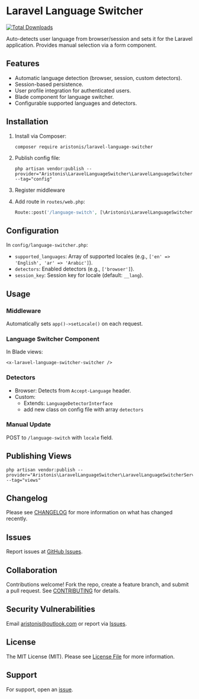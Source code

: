 # Laravel Language Switcher

[![Total Downloads](https://img.shields.io/packagist/dt/aristonis/laravel-language-switcher.svg)](https://packagist.org/packages/aristonis/laravel-language-switcher)

Auto-detects user language from browser/session and sets it for the Laravel application. Provides manual selection via a form component.

## Features

- Automatic language detection (browser, session, custom detectors).
- Session-based persistence.
- User profile integration for authenticated users.
- Blade component for language switcher.
- Configurable supported languages and detectors.

## Installation

1. Install via Composer:

   ```
   composer require aristonis/laravel-language-switcher
   ```

2. Publish config file:

   ```
   php artisan vendor:publish --provider="Aristonis\LaravelLanguageSwitcher\LaravelLanguageSwitcherServiceProvider" --tag="config"
   ```

3. Register middleware

4. Add route in `routes/web.php`:

   ```php
   Route::post('/language-switch', [\Aristonis\LaravelLanguageSwitcher\Http\Controllers\LanguageSwitchController::class, 'update'])->name('language-switch.update');
   ```

## Configuration

In `config/language-switcher.php`:

- `supported_languages`: Array of supported locales (e.g., `['en' => 'English', 'ar' => 'Arabic']`).
- `detectors`: Enabled detectors (e.g., `['browser']`).
- `session_key`: Session key for locale (default: `__lang`).

## Usage

### Middleware

Automatically sets `app()->setLocale()` on each request.

### Language Switcher Component

In Blade views:

```blade
<x-laravel-language-switcher-switcher />
```

### Detectors

- Browser: Detects from `Accept-Language` header.
- Custom:
  - Extends: `LanguageDetectorInterface`
  - add new class on config file with array `detectors`

### Manual Update

POST to `/language-switch` with `locale` field.

## Publishing Views

```
php artisan vendor:publish --provider="Aristonis\LaravelLanguageSwitcher\LaravelLanguageSwitcherServiceProvider" --tag="views"
```

## Changelog

Please see [CHANGELOG](CHANGELOG.md) for more information on what has changed recently.

## Issues

Report issues at [GitHub Issues](https://github.com/aristonis/laravel-language-switcher/issues).

## Collaboration

Contributions welcome! Fork the repo, create a feature branch, and submit a pull request. See [CONTRIBUTING](.github/CONTRIBUTING.md) for details.

## Security Vulnerabilities

Email <aristonis@outlook.com> or report via [Issues](https://github.com/aristonis/laravel-language-switcher/issues).

## License

The MIT License (MIT). Please see [License File](LICENSE.md) for more information.

## Support

For support, open an [issue](https://github.com/aristonis/laravel-language-switcher/issues).
